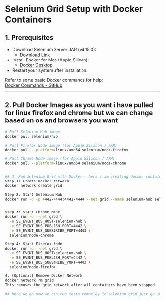 # Selenium Grid Setup with Docker Containers

## 1. Prerequisites

- Download Selenium Server JAR (v4.15.0):
  - [Download Link](https://www.selenium.dev/downloads/)
- Install Docker for Mac (Apple Silicon):
  - [Docker Desktop](https://www.docker.com/products/docker-desktop/)
- Restart your system after installation.

Refer to some basic Docker commands for help:  
[Docker Commands - GitHub](https://github.com/harshitgupta1271/DevOps-CI-CD/blob/main/DockerCommands.md)

---

## 2. Pull Docker Images as you want i have pulled for linux  firefox and chrome but we can change based on os and browsers you want

```bash
# Pull Selenium Hub image
docker pull selenium/hub

# Pull Firefox Node image (for Apple Silicon / ARM)
docker pull --platform=linux/amd64 selenium/node-firefox

# Pull Chrome Node image (for Apple Silicon / ARM)
docker pull --platform=linux/amd64 selenium/node-chrome


## 3. Run Selenium Grid with Docker-- here i am creating docker container for these images i have pulled above.
Step 1: Create Docker Network
docker network create grid

Step 2: Start Selenium Hub
docker run -d -p 4442-4444:4442-4444 --net grid --name selenium-hub selenium/hub


Step 3: Start Chrome Node
docker run -d --net grid \
  -e SE_EVENT_BUS_HOST=selenium-hub \
  -e SE_EVENT_BUS_PUBLISH_PORT=4442 \
  -e SE_EVENT_BUS_SUBSCRIBE_PORT=4443 \
  selenium/node-chrome

Step 4: Start Firefox Node
docker run -d --net grid \
  -e SE_EVENT_BUS_HOST=selenium-hub \
  -e SE_EVENT_BUS_PUBLISH_PORT=4442 \
  -e SE_EVENT_BUS_SUBSCRIBE_PORT=4443 \
  selenium/node-firefox

4. (Optional) Remove Docker Network
docker network rm grid
This removes the grid network after all containers have been stopped.

## here we go now we can run tests remotley in selenium grid just go in xml file and run 







